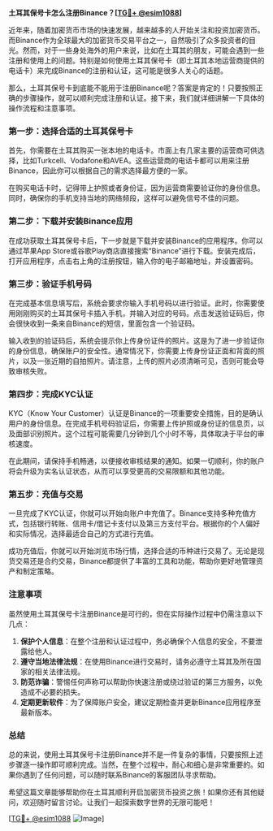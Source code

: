 **土耳其保号卡怎么注册Binance？[[TG💪+ @esim1088](https://t.me/s/esim1088)]**

近年来，随着加密货币市场的快速发展，越来越多的人开始关注和投资加密货币。而Binance作为全球最大的加密货币交易平台之一，自然吸引了众多投资者的目光。然而，对于一些身处海外的用户来说，比如在土耳其的朋友，可能会遇到一些注册和使用上的问题。特别是如何使用土耳其保号卡（即土耳其本地运营商提供的电话卡）来完成Binance的注册和认证，这可能是很多人关心的话题。

那么，土耳其保号卡到底能不能用于注册Binance呢？答案是肯定的！只要按照正确的步骤操作，就可以顺利完成注册和认证。接下来，我们就详细讲解一下具体的操作流程和注意事项。

### 第一步：选择合适的土耳其保号卡

首先，你需要在土耳其购买一张本地的电话卡。市面上有几家主要的运营商可供选择，比如Turkcell、Vodafone和AVEA。这些运营商的电话卡都可以用来注册Binance，因此你可以根据自己的需求选择最方便的一家。

在购买电话卡时，记得带上护照或者身份证，因为运营商需要验证你的身份信息。同时，确保你的手机支持当地的网络频段，这样可以避免信号不佳的问题。

### 第二步：下载并安装Binance应用

在成功获取土耳其保号卡后，下一步就是下载并安装Binance的应用程序。你可以通过苹果App Store或谷歌Play商店直接搜索“Binance”进行下载。安装完成后，打开应用程序，点击右上角的注册按钮，输入你的电子邮箱地址，并设置密码。

### 第三步：验证手机号码

在完成基本信息填写后，系统会要求你输入手机号码以进行验证。此时，你需要使用刚刚购买的土耳其保号卡插入手机，并输入对应的号码。点击发送验证码后，你会很快收到一条来自Binance的短信，里面包含一个验证码。

输入收到的验证码后，系统会提示你上传身份证件的照片。这是为了进一步验证你的身份信息，确保账户的安全性。通常情况下，你需要上传身份证正面和背面的照片，以及一张近期的自拍照片。请注意，上传的照片必须清晰可见，否则可能会导致审核失败。

### 第四步：完成KYC认证

KYC（Know Your Customer）认证是Binance的一项重要安全措施，目的是确认用户的身份信息。在完成手机号码验证后，你需要上传护照或身份证的信息页，以及面部识别照片。这个过程可能需要几分钟到几个小时不等，具体取决于平台的审核速度。

在此期间，请保持手机畅通，以便接收审核结果的通知。如果一切顺利，你的账户将会升级为实名认证状态，从而可以享受更高的交易限额和其他功能。

### 第五步：充值与交易

一旦完成了KYC认证，你就可以开始向账户中充值了。Binance支持多种充值方式，包括银行转账、信用卡/借记卡支付以及第三方支付平台。根据你的个人偏好和实际情况，选择最适合自己的方式进行充值。

成功充值后，你就可以开始浏览市场行情，选择合适的币种进行交易了。无论是现货交易还是合约交易，Binance都提供了丰富的工具和功能，帮助你更好地管理资产和制定策略。

### 注意事项

虽然使用土耳其保号卡注册Binance是可行的，但在实际操作过程中仍需注意以下几点：

1. **保护个人信息**：在整个注册和认证过程中，务必确保个人信息的安全，不要泄露给他人。
2. **遵守当地法律法规**：在使用Binance进行交易时，请务必遵守土耳其及所在国家的相关法律法规。
3. **防范诈骗**：警惕任何声称可以帮助你快速注册或绕过验证的第三方服务，以免造成不必要的损失。
4. **定期更新软件**：为了保障账户安全，建议定期检查并更新Binance应用程序至最新版本。

### 总结

总的来说，使用土耳其保号卡注册Binance并不是一件复杂的事情，只要按照上述步骤逐一操作即可顺利完成。当然，在整个过程中，耐心和细心是非常重要的。如果你遇到了任何问题，可以随时联系Binance的客服团队寻求帮助。

希望这篇文章能够帮助你在土耳其顺利开启加密货币投资之旅！如果你还有其他疑问，欢迎随时留言讨论。让我们一起探索数字世界的无限可能吧！

[[TG💪+ @esim1088](https://t.me/s/esim1088) ![Image](https://i.postimg.cc/4NQfJmqS/Snipaste-2025-05-13-00-14-12.png)]